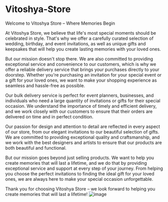 # Vitoshya-Store

Welcome to Vitoshya Store – Where Memories Begin

At Vitoshya Store, we believe that life's most special moments should be celebrated in style. That's why we offer a carefully curated selection of wedding, birthday, and event invitations, as well as unique gifts and keepsakes that will help you create lasting memories with your loved ones.

But our mission doesn't stop there. We are also committed to providing exceptional service and convenience to our customers, which is why we offer a reliable delivery service that brings your purchases directly to your doorstep. Whether you're purchasing an invitation for your special event or a gift for your loved ones, we want to make your shopping experience as seamless and hassle-free as possible.

Our bulk delivery service is perfect for event planners, businesses, and individuals who need a large quantity of invitations or gifts for their special occasion. We understand the importance of timely and efficient delivery, and we work closely with our customers to ensure that their orders are delivered on time and in perfect condition.

Our passion for design and attention to detail are reflected in every aspect of our store, from our elegant invitations to our beautiful selection of gifts. We are committed to providing exceptional quality and craftsmanship, and we work with the best designers and artists to ensure that our products are both beautiful and functional.

But our mission goes beyond just selling products. We want to help you create memories that will last a lifetime, and we do that by providing exceptional service and support at every step of your journey. From helping you choose the perfect invitations to finding the ideal gift for your loved ones, we are always here to make your special occasion unforgettable.

Thank you for choosing Vitoshya Store – we look forward to helping you create memories that will last a lifetime!
![image](https://user-images.githubusercontent.com/92535628/229031400-d634ca30-b01f-4acb-915c-6d895abf943e.png)
